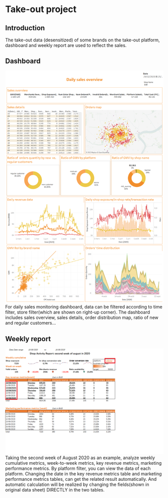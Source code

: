 # Take-out project 

## Introduction
The take-out data (desensitized) of some brands on the take-out platform,  dashboard and weekly report are used to reflect the sales.

## Dashboard 
![dashboard](https://github.com/Evelyn0402/take-out-project/blob/main/img/main-dashboard.png) 
For daily sales monitoring dashboard, data can be filtered according to time filter, store filter(which are shown on right-up corner). The dashboard includes sales overview, sales details, order distribution map, ratio of new and regular customers...


## Weekly report
![weekly report](https://github.com/Evelyn0402/take-out-project/blob/main/img/weekly_report.png)
Taking the second week of August 2020 as an example, analyze weekly cumulative metrics, week-to-week metrics, key revenue metrics, marketing performance metrics.
By platform filter, you can view the data of each platform. 
Changing the date in the key revenue metrics table and marketing performance metrics tables, can get the related result automatically. And automatic calculation will be realized by changing the fields(shown in original data sheet) DIRECTLY in the two tables.
